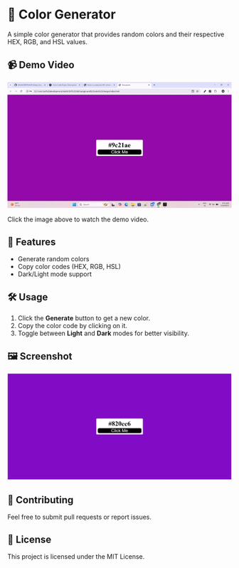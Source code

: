 # 🎨 Color Generator

A simple color generator that provides random colors and their respective HEX, RGB, and HSL values.

## 📹 Demo Video

<img src="bgchanger.gif">

Click the image above to watch the demo video.

## 🚀 Features
- Generate random colors
- Copy color codes (HEX, RGB, HSL)
- Dark/Light mode support

## 🛠️ Usage
1. Click the **Generate** button to get a new color.
2. Copy the color code by clicking on it.
3. Toggle between **Light** and **Dark** modes for better visibility.

## 🖼️ Screenshot

![Color Generator Preview](bgchangerimage.png)

## 🤝 Contributing
Feel free to submit pull requests or report issues.

## 📜 License
This project is licensed under the MIT License.
